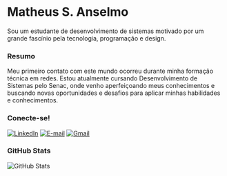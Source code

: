 # Matheus S. Anselmo
Sou um estudante de desenvolvimento de sistemas motivado por um grande fascínio pela tecnologia, programação e design.

### Resumo
Meu primeiro contato com este mundo ocorreu durante minha formação técnica em redes. Estou atualmente cursando Desenvolvimento de Sistemas pelo Senac, onde venho aperfeiçoando meus conhecimentos e buscando novas oportunidades e desafios para aplicar minhas habilidades e conhecimentos.

### Conecte-se!
[![LinkedIn](https://img.shields.io/badge/LinkedIn-000?style=for-the-badge&logo=linkedin&logoColor=18c3f8)](https://www.linkedin.com/in/matheus-souza-anselmo-aba10a215/) [![E-mail](https://img.shields.io/badge/-Email-000?style=for-the-badge&logo=microsoft-outlook&logoColor=18c3f8)](mailto:anselmoma2005@outlook.com) [![Gmail](https://img.shields.io/badge/Gmail-000?style=for-the-badge&logo=gmail&logoColor=18c3f8)](mailto:anselmo.souza2005@gmail.com)

### GitHub Stats
![GitHub Stats](https://github-readme-stats.vercel.app/api?username=Anselmo-Ma&theme=transparent&bg_color=000&border_color=&show_icons=true&icon_color=18c3f8&title_color=18c3f8&text_color=FFF) 

<!--
### My Skills
[![My skills](https://skillicons.dev/icons?i=html,css,js,cs,react,dotnet,git,azure,docker)](https://skillicons.dev)

![Top Langs](https://github-readme-stats-git-masterrstaa-rickstaa.vercel.app/api/top-langs/?username=SEUUSERNAME&bg_color=000&border_color=FFF&title_color=18c3f8&text_color=FFF)
-->
